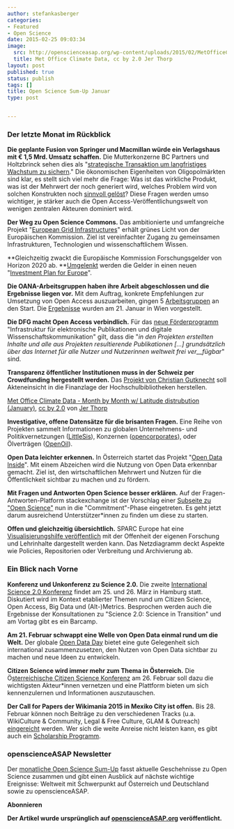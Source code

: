 ```yaml
---
author: stefankasberger
categories:
- Featured
- Open Science
date: 2015-02-25 09:03:34
image:
  src: http://openscienceasap.org/wp-content/uploads/2015/02/MetOfficeClimateData-580x580.png
  title: Met Office Climate Data, cc by 2.0 Jer Thorp
layout: post
published: true
status: publish
tags: []
title: Open Science Sum-Up Januar
type: post


---
```


### Der letzte Monat im Rückblick

**Die geplante Fusion von Springer und Macmillan würde ein Verlagshaus mit € 1,5 Mrd. Umsatz schaffen.** Die Mutterkonzerne BC Partners und Holtzbrinck sehen dies als "[strategische Transaktion um langfristiges Wachstum zu sichern](http://se.macmillan.com/Media/News/HOLTZBRINCK-PUBLISHING-GROUP-AND-BC-PARTNERS-ANNOUNCE--AGREEMENT-TO-MERGE-MAJORITY-OF-MACMILLAN-SCIENCE-AND-EDUCATION--WITH-SPRINGER-SCIENCE-BUSINESS-MEDIA/?taxId=145)." Die ökonomischen Eigenheiten von Oligopolmärkten sind klar, es stellt sich viel mehr die Frage: Was ist das wirkliche Produkt, was ist der Mehrwert der noch generiert wird, welches Problem wird von solchen Konstrukten noch [sinnvoll gelöst](http://www.betaboston.com/footnote/2014/05/06/the-exploitative-economics-of-academic-publishing/)? Diese Fragen werden umso wichtiger, je stärker auch die Open Access-Veröffentlichungswelt von wenigen zentralen Akteuren dominiert wird.

**Der Weg zu Open Science Commons.** Das ambitionierte und umfangreiche Projekt "[European Grid Infrastructures](http://www.hpcwire.com/2015/01/15/europe-approves-path-open-science-commons/)" erhält grünes Licht von der Europäischen Kommission. Ziel ist vereinfachter Zugang zu gemeinsamen Infrastrukturen, Technologien und wissenschaftlichem Wissen.

**Gleichzeitig zwackt die Europäische Kommission Forschungsgelder von Horizon 2020 ab. **[Umgelenkt](http://news.sciencemag.org/europe/2015/01/european-commission-reveals-details-proposed-cuts-science) werden die Gelder in einen neuen "[Investment Plan for Europe](http://news.sciencemag.org/europe/2014/11/e-u-commission-wants-divert-horizon-2020-money-new-investment-fund)".

**Die OANA-Arbeitsgruppen haben ihre Arbeit abgeschlossen und die Ergebnisse liegen vor.** Mit dem Auftrag, konkrete Empfehlungen zur Umsetzung von Open Access auszuarbeiten, gingen 5 [Arbeitsgruppen](http://www.oana.at/arbeitsgruppen/) an den Start. Die [Ergebnisse](http://www.oana.at/home/news-einzelansicht/article/2-oana-veranstaltung-am-21012015/?tx_ttnews%5BbackPid%5D=145556&cHash=887837066d5a2595ccdef99d0cdf5717) wurden am 21. Januar in Wien vorgestellt.

**Die DFG macht Open Access verbindlich.** Für das [neue Förderprogramm](http://wisspub.net/2015/01/10/dfg-verankert-open-access-verbindlich-in-forderprogramm/) "Infrastruktur für elektronische Publikationen und digitale Wissenschaftskommunikation" gilt, dass die "_in den Projekten erstellten Inhalte und alle aus Projekten resultierende Publikationen [...] grundsätzlich über das Internet für alle Nutzer und Nutzerinnen weltweit frei ver__fügbar_" sind.

**Transparenz öffentlicher Institutionen muss in der Schweiz per Crowdfunding hergestellt werden.** Das [Projekt von Christian Gutknecht](https://wemakeit.com/projects/transparenz-bei-bibliotheken) soll Akteneinsicht in die Finanzlage der Hochschulbibliotheken herstellen.

 [Met Office Climate Data - Month by Month w/ Latitude distrubution (January)](https://www.flickr.com/photos/blprnt/4177112113), [cc by 2.0](https://creativecommons.org/licenses/by/2.0/) von [Jer Thorp](https://www.flickr.com/photos/blprnt)

**Investigative, offene Datensätze für die brisanten Fragen.** Eine Reihe von Projekten sammelt Informationen zu globalen Unternehmens- und Politikvernetzungen ([LittleSis](http://littlesis.org/)), Konzernen ([opencorporates](https://opencorporates.com/)), oder Ölverträgen ([OpenOil](http://openoil.net/)).

**Open Data leichter erkennen.** In Österreich startet das Projekt "[Open Data Inside](http://www.opendatainside.com/)". Mit einem Abzeichen wird die Nutzung von Open Data erkennbar gemacht. Ziel ist, den wirtschaftlichen Mehrwert und Nutzen für die Öffentlichkeit sichtbar zu machen und zu fördern.

**Mit Fragen und Antworten Open Science besser erklären.** Auf der Fragen-Antworten-Platform stackexchange ist der Vorschlag einer [Subseite zu "Open Science"](https://area51.stackexchange.com/proposals/65426/open-science) nun in die "Commitment"-Phase eingetreten. Es geht jetzt darum ausreichend Unterstützer*innen zu finden um diese zu starten.

**Offen und gleichzeitig übersichtlich.** SPARC Europe hat eine [Visualisierungshilfe veröffentlich](http://sparceurope.org/howopenyourresearchis/) mit der Offenheit der eigenen Forschung und Lehrinhalte dargestellt werden kann. Das Netzdiagramm deckt Aspekte wie Policies, Repositorien oder Verbreitung und Archivierung ab.

### Ein Blick nach Vorne

**Konferenz und Unkonferenz zu Science 2.0.** Die zweite [International Science 2.0 Konferenz](http://www.science20-conference.eu/) findet am 25. und 26. März in Hamburg statt. Diskutiert wird im Kontext etablierter Themen rund um Citizen Science, Open Access, Big Data und (Alt-)Metrics. Besprochen werden auch die Ergebnisse der Konsultationen zu "Science 2.0: Science in Transition" und am Vortag gibt es ein Barcamp.

**Am 21. Februar schwappt eine Welle von Open Data einmal rund um die Welt.** Der globale [Open Data Day](http://opendataday.org/) bietet eine gute Gelegenheit sich international zusammenzusetzen, den Nutzen von Open Data sichtbar zu machen und neue Ideen zu entwickeln.

**Citizen Science wird immer mehr zum Thema in Österreich.** Die Ö[sterreichische Citizen Science Konferenz](http://www.citizen-science.at/konferenz/programm-2/) am 26. Februar soll dazu die wichtigsten Akteur*innen vernetzen und eine Plattform bieten um sich kennenzulernen und Informationen auszutauschen.

**Der Call for Papers der Wikimania 2015 in Mexiko City ist offen.** Bis 28. Februar können noch Beiträge zu den verschiedenen Tracks (u.a. WikiCulture & Community, Legal & Free Culture, GLAM & Outreach) [eingereicht](https://wikimania2015.wikimedia.org/wiki/Submissions) werden. Wer sich die weite Anreise nicht leisten kann, es gibt auch ein [Scholarship Programm](https://wikimania2014.wikimedia.org/wiki/Open_Scholarship).

### openscienceASAP Newsletter

Der [monatliche Open Science Sum-Up](http://openscienceasap.org/social/monthly-sum-up/) fasst aktuelle Geschehnisse zu Open Science zusammen und gibt einen Ausblick auf nächste wichtige Ereignisse: Weltweit mit Schwerpunkt auf Österreich und Deutschland sowie zu openscienceASAP.

**Abonnieren**

**Der Artikel wurde ursprünglich auf [openscienceASAP.org](http://openscienceasap.org/stream/2015/02/10/open-science-sum-up-januar-2/) veröffentlicht.**